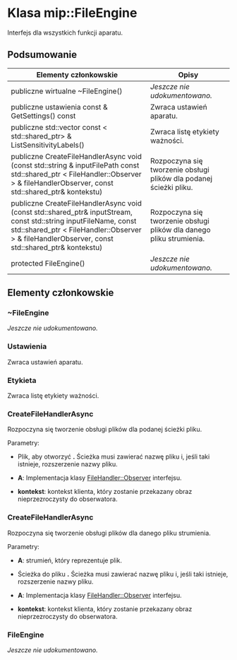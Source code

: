 # <a name="class-mipfileengine"></a>Klasa mip::FileEngine 
Interfejs dla wszystkich funkcji aparatu.
  
## <a name="summary"></a>Podsumowanie
 Elementy członkowskie                        | Opisy                                
--------------------------------|---------------------------------------------
 publiczne wirtualne ~FileEngine()  | _Jeszcze nie udokumentowano._
 publiczne ustawienia const & GetSettings() const  |  Zwraca ustawień aparatu.
publiczne std::vector const < std::shared_ptr<Label>> & ListSensitivityLabels()  |  Zwraca listę etykiety ważności.
publiczne CreateFileHandlerAsync void (const std::string & inputFilePath const std::shared_ptr < FileHandler::Observer > & fileHandlerObserver, const std::shared_ptr<void>& kontekstu)  |  Rozpoczyna się tworzenie obsługi plików dla podanej ścieżki pliku.
publiczne CreateFileHandlerAsync void (const std::shared_ptr<Stream>& inputStream, const std::string inputFileName, const std::shared_ptr < FileHandler::Observer > & fileHandlerObserver, const std::shared_ptr<void>& kontekstu)  |  Rozpoczyna się tworzenie obsługi plików dla danego pliku strumienia.
 protected FileEngine()  | _Jeszcze nie udokumentowano._
  
## <a name="members"></a>Elementy członkowskie
  
### <a name="fileengine"></a>~FileEngine
_Jeszcze nie udokumentowano._

  
### <a name="settings"></a>Ustawienia
Zwraca ustawień aparatu.
  
### <a name="label"></a>Etykieta
Zwraca listę etykiety ważności.
  
### <a name="createfilehandlerasync"></a>CreateFileHandlerAsync
Rozpoczyna się tworzenie obsługi plików dla podanej ścieżki pliku.

Parametry:  
* Plik, aby otworzyć **.** Ścieżka musi zawierać nazwę pliku i, jeśli taki istnieje, rozszerzenie nazwy pliku. 


* **A**: Implementacja klasy [FileHandler::Observer](class_mip_filehandler_observer.md) interfejsu. 


* **kontekst**: kontekst klienta, który zostanie przekazany obraz nieprzezroczysty do obserwatora.


  
### <a name="createfilehandlerasync"></a>CreateFileHandlerAsync
Rozpoczyna się tworzenie obsługi plików dla danego pliku strumienia.

Parametry:  
* **A**: strumień, który reprezentuje plik. 


* Ścieżka do pliku **.** Ścieżka musi zawierać nazwę pliku i, jeśli taki istnieje, rozszerzenie nazwy pliku. 


* **A**: Implementacja klasy [FileHandler::Observer](class_mip_filehandler_observer.md) interfejsu. 


* **kontekst**: kontekst klienta, który zostanie przekazany obraz nieprzezroczysty do obserwatora.


  
### <a name="fileengine"></a>FileEngine
_Jeszcze nie udokumentowano._

